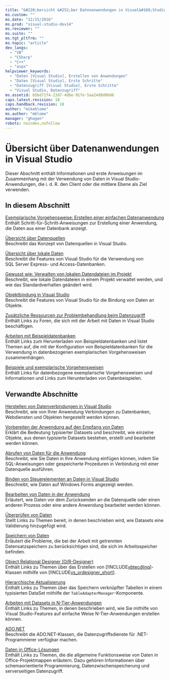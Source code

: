 ```yaml
---
title: "&#220;bersicht &#252;ber Datenanwendungen in Visual&#160;Studio | Microsoft Docs"
ms.custom: ""
ms.date: "12/15/2016"
ms.prod: "visual-studio-dev14"
ms.reviewer: ""
ms.suite: ""
ms.tgt_pltfrm: ""
ms.topic: "article"
dev_langs: 
  - "VB"
  - "CSharp"
  - "C++"
  - "aspx"
helpviewer_keywords: 
  - "Daten [Visual Studio], Erstellen von Anwendungen"
  - "Daten [Visual Studio], Erste Schritte"
  - "Datenzugriff [Visual Studio], Erste Schritte"
  - "Visual Studio, Datenzugriff"
ms.assetid: b5bd71f4-23d7-4d6e-91fe-5aa24d0d06d6
caps.latest.revision: 18
caps.handback.revision: 18
author: "mikeblome"
ms.author: "mblome"
manager: "ghogen"
robots: noindex,nofollow
---
```

# &#220;bersicht &#252;ber Datenanwendungen in Visual&#160;Studio
Dieser Abschnitt enthält Informationen und erste Anweisungen im Zusammenhang mit der Verwendung von Daten in Visual Studio\-Anwendungen, die i. d. R. den Client oder die mittlere Ebene als Ziel verwenden.  
  
## In diesem Abschnitt  
 [Exemplarische Vorgehensweise: Erstellen einer einfachen Datenanwendung](../Topic/Walkthrough:%20Creating%20a%20Simple%20Data%20Application.md)  
 Enthält Schritt\-für\-Schritt\-Anweisungen zur Erstellung einer Anwendung, die Daten aus einer Datenbank anzeigt.  
  
 [Übersicht über Datenquellen](../data-tools/add-new-data-sources.md)  
 Beschreibt das Konzept von Datenquellen in Visual Studio.  
  
 [Übersicht über lokale Daten](../data-tools/local-data-overview.md)  
 Beschreibt die Features von Visual Studio für die Verwendung von SQL Server Express\- und Access\-Datenbanken.  
  
 [Gewusst wie: Verwalten von lokalen Datendateien im Projekt](../data-tools/how-to-manage-local-data-files-in-your-project.md)  
 Beschreibt, wie lokale Datendateien in einem Projekt verwaltet werden, und wie das Standardverhalten geändert wird.  
  
 [Objektbindung in Visual Studio](../data-tools/bind-objects-in-visual-studio.md)  
 Beschreibt die Features von Visual Studio für die Bindung von Daten an Objekte.  
  
 [Zusätzliche Ressourcen zur Problembehandlung beim Datenzugriff](../data-tools/additional-resources-for-troubleshooting-data-access-errors.md)  
 Enthält Links zu Foren, die sich mit der Arbeit mit Daten in Visual Studio beschäftigen.  
  
 [Arbeiten mit Beispieldatenbanken](../data-tools/installing-database-systems-tools-and-samples.md)  
 Enthält Links zum Herunterladen von Beispieldatenbanken und listet Themen auf, die mit der Konfiguration von Beispieldatenbanken für die Verwendung in datenbezogenen exemplarischen Vorgehensweisen zusammenhängen.  
  
 [Beispiele und exemplarische Vorgehensweisen](../data-tools/data-applications-samples-and-walkthroughs.md)  
 Enthält Links für datenbezogene exemplarische Vorgehensweisen und Informationen und Links zum Herunterladen von Datenbeispielen.  
  
## Verwandte Abschnitte  
 [Herstellen von Datenverbindungen in Visual Studio](../data-tools/connecting-to-data-in-visual-studio.md)  
 Beschreibt, wie von Ihrer Anwendung Verbindungen zu Datenbanken, Webdiensten und Objekten hergestellt werden können.  
  
 [Vorbereiten der Anwendung auf den Empfang von Daten](../Topic/Preparing%20Your%20Application%20to%20Receive%20Data.md)  
 Erklärt die Bedeutung typisierter Datasets und beschreibt, wie einzelne Objekte, aus denen typisierte Datasets bestehen, erstellt und bearbeitet werden können.  
  
 [Abrufen von Daten für die Anwendung](../data-tools/fetching-data-into-your-application.md)  
 Beschreibt, wie Sie Daten in Ihre Anwendung einfügen können, indem Sie SQL\-Anweisungen oder gespeicherte Prozeduren in Verbindung mit einer Datenquelle ausführen.  
  
 [Binden von Steuerelementen an Daten in Visual Studio](../data-tools/bind-controls-to-data-in-visual-studio.md)  
 Beschreibt, wie Daten auf Windows Forms angezeigt werden.  
  
 [Bearbeiten von Daten in der Anwendung](../data-tools/editing-data-in-your-application.md)  
 Erläutert, wie Daten vor dem Zurücksenden an die Datenquelle oder einen anderen Prozess oder eine andere Anwendung bearbeitet werden können.  
  
 [Überprüfen von Daten](../Topic/Validating%20Data.md)  
 Stellt Links zu Themen bereit, in denen beschrieben wird, wie Datasets eine Validierung hinzugefügt wird.  
  
 [Speichern von Daten](../data-tools/saving-data.md)  
 Erläutert die Probleme, die bei der Arbeit mit getrennten Datensatzspeichern zu berücksichtigen sind, die sich im Arbeitsspeicher befinden.  
  
 [Object Relational Designer \(O\/R\-Designer\)](../data-tools/linq-to-sql-tools-in-visual-studio2.md)  
 Enthält Links zu Themen über das Erstellen von [!INCLUDE[vbtecdlinq](../data-tools/includes/vbtecdlinq_md.md)]\-Klassen mithilfe von [!INCLUDE[vs_ordesigner_short](../data-tools/includes/vs_ordesigner_short_md.md)].  
  
 [Hierarchische Aktualisierung](../data-tools/hierarchical-update.md)  
 Enthält Links zu Themen über das Speichern verknüpfter Tabellen in einem typisierten DataSet mithilfe der `TableAdapterManager`\-Komponente.  
  
 [Arbeiten mit Datasets in N\-Tier\-Anwendungen](../data-tools/work-with-datasets-in-n-tier-applications.md)  
 Enthält Links zu Themen, in denen beschrieben wird, wie Sie mithilfe von Visual Studio\-Features auf einfache Weise N\-Tier\-Anwendungen erstellen können.  
  
 [ADO.NET](../Topic/ADO.NET.md)  
 Beschreibt die ADO.NET\-Klassen, die Datenzugriffsdienste für .NET\-Programmierer verfügbar machen.  
  
 [Daten in Office\-Lösungen](/office-dev/office-dev/data-in-office-solutions)  
 Enthält Links zu Themen, die die allgemeine Funktionsweise von Daten in Office\-Projektmappen erläutern.  Dazu gehören Informationen über schemaorientierte Programmierung, Datenzwischenspeicherung und serverseitigen Datenzugriff.